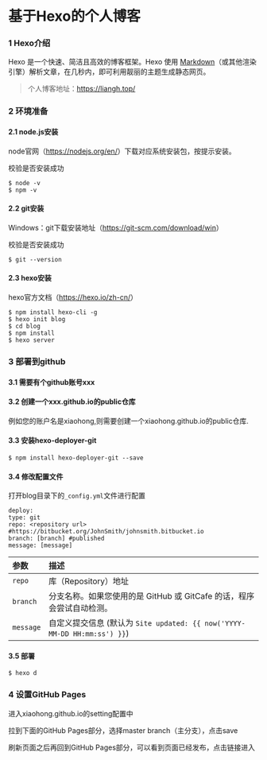 

# 基于Hexo的个人博客

### 1 Hexo介绍

Hexo 是一个快速、简洁且高效的博客框架。Hexo 使用 [Markdown](http://daringfireball.net/projects/markdown/)（或其他渲染引擎）解析文章，在几秒内，即可利用靓丽的主题生成静态网页。

> 个人博客地址：https://liangh.top/

### 2 环境准备

#### 2.1 node.js安装

node官网（<https://nodejs.org/en/>）下载对应系统安装包，按提示安装。

校验是否安装成功

```JS
$ node -v
$ npm -v
```

#### 2.2 git安装

Windows：git下载安装地址（<https://git-scm.com/download/win>）

校验是否安装成功

```JS
$ git --version
```

#### 2.3 hexo安装

hexo官方文档（<https://hexo.io/zh-cn/>）

```JS
$ npm install hexo-cli -g
$ hexo init blog
$ cd blog
$ npm install
$ hexo server
```

### 3 部署到github

#### 3.1 需要有个github账号xxx

#### 3.2 创建一个xxx.github.io的public仓库

例如您的账户名是xiaohong,则需要创建一个xiaohong.github.io的public仓库.

#### 3.3 安装hexo-deployer-git

```
$ npm install hexo-deployer-git --save
```

#### 3.4 修改配置文件

打开blog目录下的`_config.yml`文件进行配置

```
deploy:  
type: git  
repo: <repository url> #https://bitbucket.org/JohnSmith/johnsmith.bitbucket.io
branch: [branch] #published  
message: [message]
```

| 参数      | 描述                                                         |
| :-------- | :----------------------------------------------------------- |
| `repo`    | 库（Repository）地址                                         |
| `branch`  | 分支名称。如果您使用的是 GitHub 或 GitCafe 的话，程序会尝试自动检测。 |
| `message` | 自定义提交信息 (默认为 `Site updated: {{ now('YYYY-MM-DD HH:mm:ss') }}`) |

#### 3.5 部署

```
$ hexo d
```

### 4 设置GitHub Pages

进入xiaohong.github.io的setting配置中

拉到下面的GitHub Pages部分，选择master branch（主分支），点击save

刷新页面之后再回到GitHub Pages部分，可以看到页面已经发布，点击链接进入